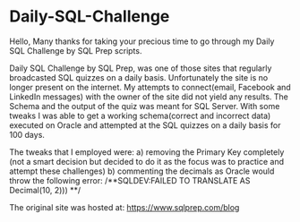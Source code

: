# Daily-SQL-Challenge

Hello,
Many thanks for taking your precious time to go through my Daily SQL Challenge by SQL Prep scripts.

Daily SQL Challenge by SQL Prep, was one of those sites that regularly broadcasted SQL quizzes on a daily basis. Unfortunately the site is no longer present on the internet. My attempts to connect(email, Facebook and LinkedIn messages) with the owner of the site did not yield any results. 
The Schema and the output of the quiz was meant for SQL Server. With some tweaks I was able to get a working schema(correct and incorrect data) executed on Oracle and attempted at the SQL quizzes on a daily basis for 100 days.

The tweaks that I employed were:
a) removing the Primary Key completely (not a smart decision but decided to do it as the focus was to practice and attempt these challenges)
b) commenting the decimals as Oracle would throw the following error: /**SQLDEV:FAILED TO TRANSLATE AS Decimal(10, 2))) **/


The original site was hosted at: https://www.sqlprep.com/blog

